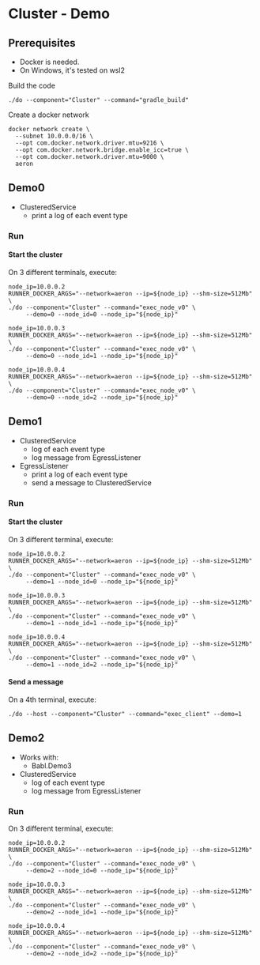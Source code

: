 # Cluster - Demo

## Prerequisites
- Docker is needed.
- On Windows, it's tested on wsl2 

Build the code
```shell
./do --component="Cluster" --command="gradle_build"
```

Create a docker network
```shell
docker network create \
  --subnet 10.0.0.0/16 \
  --opt com.docker.network.driver.mtu=9216 \
  --opt com.docker.network.bridge.enable_icc=true \
  --opt com.docker.network.driver.mtu=9000 \
  aeron
```

## Demo0
- ClusteredService
    - print a log of each event type

### Run
#### Start the cluster
On 3 different terminals, execute:
```shell
node_ip=10.0.0.2
RUNNER_DOCKER_ARGS="--network=aeron --ip=${node_ip} --shm-size=512Mb" \
./do --component="Cluster" --command="exec_node_v0" \
     --demo=0 --node_id=0 --node_ip="${node_ip}"
```
```shell
node_ip=10.0.0.3
RUNNER_DOCKER_ARGS="--network=aeron --ip=${node_ip} --shm-size=512Mb" \
./do --component="Cluster" --command="exec_node_v0" \
     --demo=0 --node_id=1 --node_ip="${node_ip}"
```
```shell
node_ip=10.0.0.4
RUNNER_DOCKER_ARGS="--network=aeron --ip=${node_ip} --shm-size=512Mb" \
./do --component="Cluster" --command="exec_node_v0" \
     --demo=0 --node_id=2 --node_ip="${node_ip}"
```


## Demo1
- ClusteredService
    - log of each event type 
    - log message from EgressListener
- EgressListener
    - print a log of each event type
    - send a message to ClusteredService

### Run
#### Start the cluster
On 3 different terminal, execute:
```shell
node_ip=10.0.0.2
RUNNER_DOCKER_ARGS="--network=aeron --ip=${node_ip} --shm-size=512Mb" \
./do --component="Cluster" --command="exec_node_v0" \
     --demo=1 --node_id=0 --node_ip="${node_ip}"
```
```shell
node_ip=10.0.0.3
RUNNER_DOCKER_ARGS="--network=aeron --ip=${node_ip} --shm-size=512Mb" \
./do --component="Cluster" --command="exec_node_v0" \
     --demo=1 --node_id=1 --node_ip="${node_ip}"
```
```shell
node_ip=10.0.0.4
RUNNER_DOCKER_ARGS="--network=aeron --ip=${node_ip} --shm-size=512Mb" \
./do --component="Cluster" --command="exec_node_v0" \
     --demo=1 --node_id=2 --node_ip="${node_ip}"
```
#### Send a message
On a 4th terminal, execute:
```shell
./do --host --component="Cluster" --command="exec_client" --demo=1
```
## Demo2
- Works with:
    - Babl.Demo3
- ClusteredService
    - log of each event type
    - log message from EgressListener
### Run
On 3 different terminal, execute:
```shell
node_ip=10.0.0.2
RUNNER_DOCKER_ARGS="--network=aeron --ip=${node_ip} --shm-size=512Mb" \
./do --component="Cluster" --command="exec_node_v0" \
     --demo=2 --node_id=0 --node_ip="${node_ip}"
```
```shell
node_ip=10.0.0.3
RUNNER_DOCKER_ARGS="--network=aeron --ip=${node_ip} --shm-size=512Mb" \
./do --component="Cluster" --command="exec_node_v0" \
     --demo=2 --node_id=1 --node_ip="${node_ip}"
```
```shell
node_ip=10.0.0.4
RUNNER_DOCKER_ARGS="--network=aeron --ip=${node_ip} --shm-size=512Mb" \
./do --component="Cluster" --command="exec_node_v0" \
     --demo=2 --node_id=2 --node_ip="${node_ip}"
```
